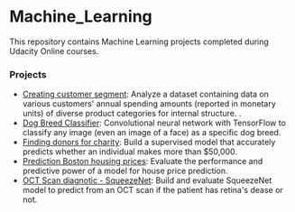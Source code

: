# Machine_Learning

This repository contains Machine Learning projects completed during Udacity Online courses.


### Projects

* [Creating customer segment](https://github.com/gsc974/Machine_Learning/tree/master/Creating_Customer_Segment): Analyze a dataset containing data on various customers' annual spending amounts (reported in monetary units) of diverse product categories for internal structure. .
* [Dog Breed Classifier](https://github.com/gsc974/Machine_Learning/tree/master/Dog_Breeds_Classifier): Convolutional neural network with TensorFlow to classify any image (even an image of a face) as a specific dog breed.
* [Finding donors for charity](https://github.com/gsc974/Machine_Learning/tree/master/Finding_Donors_for_CharityML): Build a supervised model that accurately predicts whether an individual makes more than $50,000.
* [Prediction Boston housing prices](https://github.com/gsc974/Machine_Learning/tree/master/Predicting_Boston_Housing_prices): Evaluate the performance and predictive power of a model for house price prediction.
* [OCT Scan diagnotic - SqueezeNet](https://github.com/gsc974/Machine_Learning/tree/master/OCT_SCAN_DIAGNOSTIC_SqueezeNet): Build and evaluate SqueezeNet model to predict from an OCT scan if the patient has retina's dease or not.